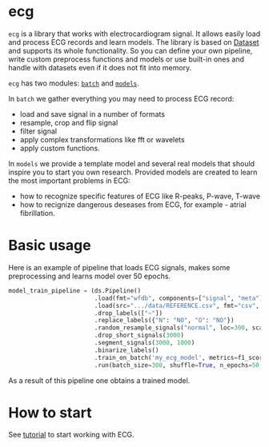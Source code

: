 # ecg

```ecg``` is a library that works with electrocardiogram signal. It allows easily load and process ECG records and learn models. 
The library is based on [Dataset](https://github.com/analysiscenter/dataset/blob/master/README.md) and supports its whole functionality. 
So you can define your own pipeline, write custom preprocess functions and models or use built-in ones and handle with datasets even if it does not fit into memory.

```ecg``` has two modules: [```batch```](doc/batch.md) and [```models```](doc/models.md). 

In ```batch``` we gather everything you may need to process ECG record:
* load and save signal in a number of formats
* resample, crop and flip signal
* filter signal
* apply complex transformations like fft or wavelets
* apply custom functions.

In ```models``` we provide a template model and several real models that should inspire you to start you own research.
Provided models are created to learn the most important problems in ECG:
* how to recognize specific features of ECG like R-peaks, P-wave, T-wave
* how to recignize dangerous deseases from ECG, for example - atrial fibrillation.

# Basic usage

Here is an example of pipeline that loads ECG signals, makes some preprocessing and learns model over 50 epochs.
```python
model_train_pipeline = (ds.Pipeline()
                        .load(fmt="wfdb", components=["signal", "meta"])
                        .load(src=".../data/REFERENCE.csv", fmt="csv", components="target")
                        .drop_labels(["~"])
                        .replace_labels({"N": "NO", "O": "NO"})
                        .random_resample_signals("normal", loc=300, scale=10)
                        .drop_short_signals(3000)
                        .segment_signals(3000, 1000)
                        .binarize_labels()
                        .train_on_batch('my_ecg_model', metrics=f1_score, average='macro')
                        .run(batch_size=300, shuffle=True, n_epochs=50, prefetch=0))
```
As a result of this pipeline one obtains a trained model.

# How to start

See [tutorial](https://github.com/analysiscenter/ecg/blob/unify_models/doc/tutorial.md) to start working with ECG.

